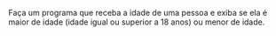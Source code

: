 Faça um programa que receba a idade de uma pessoa e exiba se ela é maior de idade (idade igual ou superior a 18 anos) ou menor de idade.
